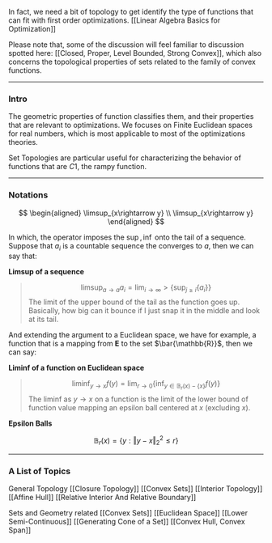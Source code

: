 In fact, we need a bit of topology to get identify the type of functions that can fit with first order optimizations. 
[[Linear Algebra Basics for Optimization]]

Please note that, some of the discussion will feel familiar to discussion spotted here: [[Closed, Proper, Level Bounded, Strong Convex]], which also concerns the topological properties of sets related to the family of convex functions. 

---
### **Intro**

The geometric properties of function classifies them, and their properties that are relevant to optimizations. We focuses on Finite Euclidean spaces for real numbers, which is most applicable to most of the optimizations theories. 

Set Topologies are particular useful for characterizing the behavior of functions that are $C1$, the rampy function. 

---
### **Notations**

$$
\begin{aligned}
    \limsup_{x\rightarrow y}
    \\
    \limsup_{x\rightarrow y}
\end{aligned}
$$

In which, the operator imposes the $\sup, \inf$ onto the tail of a sequence. Suppose that $a_i$ is a countable sequence the converges to $a$, then we can say that: 

**Limsup of a sequence**

> $$
> \limsup_{a\rightarrow a} a_i = \lim_{i\rightarrow \infty} > \left\lbrace
>     \sup_{j\ge i} \left\lbrace
>         a_i
>     \right\rbrace
> \right\rbrace
> $$
> The limit of the upper bound of the tail as the function goes up. Basically, how big can it bounce if I just snap it in the middle and look at its tail. 

And extending the argument to a Euclidean space, we have for example, a function that is a mapping from $\mathbf{E}$ to the set $\bar{\mathbb{R}}$, then we can say: 

**Liminf of a function on Euclidean space**

> $$
> \liminf_{y\rightarrow x} f(y) = \lim_{r\rightarrow 0} \left\lbrace
>     \inf_{y\in \mathbb{B}_r(x)-\{x\}} f(y)
> \right\rbrace
> $$
> The liminf as $y\rightarrow x$ on a function is the limit of the lower bound of function value mapping an epsilon ball centered at $x$ (excluding $x$). 

**Epsilon Balls**

$$
\mathbb{B}_r(x) = \{y: \Vert y - x\Vert_2^2 \le r\}
$$


---
### **A List of Topics**

General Topology
[[Closure Topology]]
[[Convex Sets]]
[[Interior Topology]]
[[Affine Hull]]
[[Relative Interior And Relative Boundary]]

Sets and Geometry related
[[Convex Sets]]
[[Euclidean Space]]
[[Lower Semi-Continuous]]
[[Generating Cone of a Set]]
[[Convex Hull, Convex Span]]